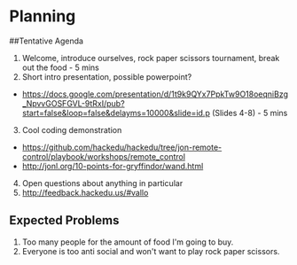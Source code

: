 # Planning

##Tentative Agenda

1. Welcome, introduce ourselves, rock paper scissors tournament, break out the
   food - 5 mins
2. Short intro presentation, possible powerpoint?
  - https://docs.google.com/presentation/d/1t9k9QYx7PpkTw9O18oeqniBzg_NpvvGOSFGVL-9tRxI/pub?start=false&loop=false&delayms=10000&slide=id.p
    (Slides 4-8) - 5 mins
3. Cool coding demonstration
  - https://github.com/hackedu/hackedu/tree/jon-remote-control/playbook/workshops/remote_control
  - http://jonl.org/10-points-for-gryffindor/wand.html
4. Open questions about anything in particular
5. http://feedback.hackedu.us/#vallo


## Expected Problems

1. Too many people for the amount of food I'm going to buy.
2. Everyone is too anti social and won't want to play rock paper scissors.
